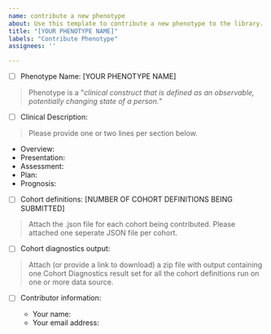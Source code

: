 ```yaml
---
name: contribute a new phenotype
about: Use this template to contribute a new phenotype to the library.
title: "[YOUR PHENOTYPE NAME]"
labels: "Contribute Phenotype" 
assignees: ''

---
```


- [ ] Phenotype Name: [YOUR PHENOTYPE NAME]
> Phenotype is a "_clinical construct that is defined as an observable, potentially changing state of a person._"

- [ ] Clinical Description:
> Please provide one or two lines per section below.

- Overview: 
- Presentation: 
- Assessment:
- Plan:
- Prognosis:

- [ ] Cohort definitions: [NUMBER OF COHORT DEFINITIONS BEING SUBMITTED]
> Attach the .json file for each cohort being contributed. Please attached one seperate JSON file per cohort.


- [ ] Cohort diagnostics output: 
> Attach (or provide a link to download) a zip file with output containing one Cohort Diagnostics result set for all the cohort definitions run on one or more data source.


- [ ] Contributor information: 

    - Your name:
    - Your email address:
